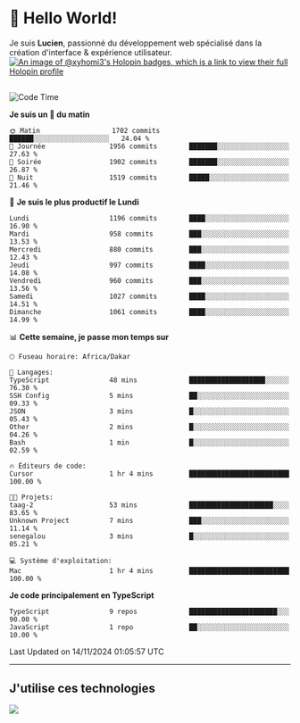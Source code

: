 # 👋 Hello World!

Je suis **Lucien**, passionné du développement web spécialisé dans la création d'interface & expérience utilisateur.
[![An image of @xyhomi3's Holopin badges, which is a link to view their full Holopin profile](https://holopin.me/xyhomi3)](https://holopin.io/@xyhomi3)

##

<!--START_SECTION:waka-->
![Code Time](http://img.shields.io/badge/Code%20Time-2%2C506%20hrs%2024%20mins-blue)

**Je suis un 🐤 du matin** 

```text
🌞 Matin                  1702 commits        ██████░░░░░░░░░░░░░░░░░░░   24.04 % 
🌆 Journée                1956 commits        ███████░░░░░░░░░░░░░░░░░░   27.63 % 
🌃 Soirée                 1902 commits        ███████░░░░░░░░░░░░░░░░░░   26.87 % 
🌙 Nuit                   1519 commits        █████░░░░░░░░░░░░░░░░░░░░   21.46 % 
```
📅 **Je suis le plus productif le Lundi** 

```text
Lundi                    1196 commits        ████░░░░░░░░░░░░░░░░░░░░░   16.90 % 
Mardi                    958 commits         ███░░░░░░░░░░░░░░░░░░░░░░   13.53 % 
Mercredi                 880 commits         ███░░░░░░░░░░░░░░░░░░░░░░   12.43 % 
Jeudi                    997 commits         ████░░░░░░░░░░░░░░░░░░░░░   14.08 % 
Vendredi                 960 commits         ███░░░░░░░░░░░░░░░░░░░░░░   13.56 % 
Samedi                   1027 commits        ████░░░░░░░░░░░░░░░░░░░░░   14.51 % 
Dimanche                 1061 commits        ████░░░░░░░░░░░░░░░░░░░░░   14.99 % 
```


📊 **Cette semaine, je passe mon temps sur** 

```text
🕑︎ Fuseau horaire: Africa/Dakar

💬 Langages: 
TypeScript               48 mins             ███████████████████░░░░░░   76.30 % 
SSH Config               5 mins              ██░░░░░░░░░░░░░░░░░░░░░░░   09.33 % 
JSON                     3 mins              █░░░░░░░░░░░░░░░░░░░░░░░░   05.43 % 
Other                    2 mins              █░░░░░░░░░░░░░░░░░░░░░░░░   04.26 % 
Bash                     1 min               █░░░░░░░░░░░░░░░░░░░░░░░░   02.59 % 

🔥 Éditeurs de code: 
Cursor                   1 hr 4 mins         █████████████████████████   100.00 % 

🐱‍💻 Projets: 
taag-2                   53 mins             █████████████████████░░░░   83.65 % 
Unknown Project          7 mins              ███░░░░░░░░░░░░░░░░░░░░░░   11.14 % 
senegalou                3 mins              █░░░░░░░░░░░░░░░░░░░░░░░░   05.21 % 

💻 Système d'exploitation: 
Mac                      1 hr 4 mins         █████████████████████████   100.00 % 
```

**Je code principalement en TypeScript** 

```text
TypeScript               9 repos             ██████████████████████░░░   90.00 % 
JavaScript               1 repo              ██░░░░░░░░░░░░░░░░░░░░░░░   10.00 % 
```




 Last Updated on 14/11/2024 01:05:57 UTC
<!--END_SECTION:waka-->
---

## J'utilise ces technologies

<p align="left">
  <a href="https://skillicons.dev">
    <img src="https://skillicons.dev/icons?i=ts,js,md,scss,tailwind,react,docker,express,astro,vite,nextjs,vercel,figma,ableton" />
  </a>
</p>

